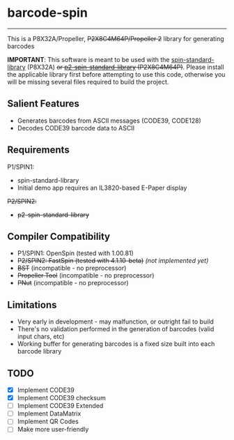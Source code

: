 # barcode-spin
--------------

This is a P8X32A/Propeller, ~~P2X8C4M64P/Propeller 2~~ library for generating barcodes

**IMPORTANT**: This software is meant to be used with the [spin-standard-library](https://github.com/avsa242/spin-standard-library) (P8X32A) ~~or [p2-spin-standard-library](https://github.com/avsa242/p2-spin-standard-library) (P2X8C4M64P)~~. Please install the applicable library first before attempting to use this code, otherwise you will be missing several files required to build the project.

## Salient Features

* Generates barcodes from ASCII messages (CODE39, CODE128)
* Decodes CODE39 barcode data to ASCII

## Requirements

P1/SPIN1:
* spin-standard-library
* Initial demo app requires an IL3820-based E-Paper display

~~P2/SPIN2:~~
* ~~p2-spin-standard-library~~

## Compiler Compatibility

* P1/SPIN1: OpenSpin (tested with 1.00.81)
* ~~P2/SPIN2: FastSpin (tested with 4.1.10-beta)~~ _(not implemented yet)_
* ~~BST~~ (incompatible - no preprocessor)
* ~~Propeller Tool~~ (incompatible - no preprocessor)
* ~~PNut~~ (incompatible - no preprocessor)

## Limitations

* Very early in development - may malfunction, or outright fail to build
* There's no validation performed in the generation of barcodes (valid input chars, etc)
* Working buffer for generating barcodes is a fixed size built into each barcode library

## TODO

- [x] Implement CODE39
- [x] Implement CODE39 checksum
- [ ] Implement CODE39 Extended
- [ ] Implement DataMatrix
- [ ] Implement QR Codes
- [ ] Make more user-friendly
